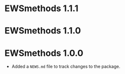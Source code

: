 # EWSmethods 1.1.1

# EWSmethods 1.1.0

# EWSmethods 1.0.0

* Added a `NEWS.md` file to track changes to the package.
